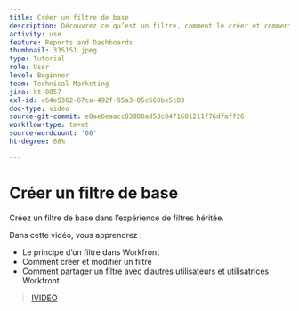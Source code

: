 ```yaml
---
title: Créer un filtre de base
description: Découvrez ce qu’est un filtre, comment le créer et comment le partager avec d’autres utilisateurs dans Workfront.
activity: use
feature: Reports and Dashboards
thumbnail: 335151.jpeg
type: Tutorial
role: User
level: Beginner
team: Technical Marketing
jira: kt-8857
exl-id: c64e5362-67ca-492f-95a3-05c660be5c03
doc-type: video
source-git-commit: e0ae6eaacc03980ad53c0471681211f76dfaff26
workflow-type: tm+mt
source-wordcount: '66'
ht-degree: 68%

---
```


# Créer un filtre de base

Créez un filtre de base dans l’expérience de filtres héritée.

Dans cette vidéo, vous apprendrez :

* Le principe d’un filtre dans Workfront
* Comment créer et modifier un filtre
* Comment partager un filtre avec d’autres utilisateurs et utilisatrices Workfront

>[!VIDEO](https://video.tv.adobe.com/v/335151/?quality=12&learn=on&enablevpops)
